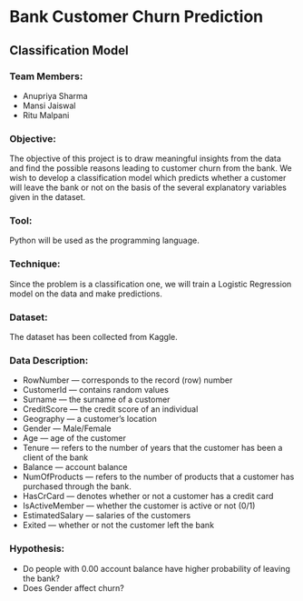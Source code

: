 # Bank Customer Churn Prediction
## Classification Model

### Team Members:
* Anupriya Sharma
* Mansi Jaiswal
* Ritu Malpani

### Objective:
The objective of this project is to draw meaningful insights from the data and find the possible reasons leading to customer churn from the bank. We wish to develop a classification model which predicts whether a customer will leave the bank or not on the basis of the several explanatory variables given in the dataset.

### Tool:
Python will be used as the programming language.

### Technique:
Since the problem is a classification one, we will train a Logistic Regression model on the data and make predictions.

### Dataset:
The dataset has been collected from Kaggle.

### Data Description:
* RowNumber — corresponds to the record (row) number
* CustomerId — contains random values
* Surname — the surname of a customer
* CreditScore — the credit score of an individual
* Geography — a customer’s location
* Gender — Male/Female
* Age — age of the customer
* Tenure — refers to the number of years that the customer has been a client of the bank
* Balance — account balance 
* NumOfProducts — refers to the number of products that a customer has purchased through the bank.
* HasCrCard — denotes whether or not a customer has a credit card
* IsActiveMember — whether the customer is active or not (0/1)
* EstimatedSalary — salaries of the customers
* Exited — whether or not the customer left the bank

### Hypothesis:
* Do people with 0.00 account balance have higher probability of leaving the bank?
* Does Gender affect churn?

